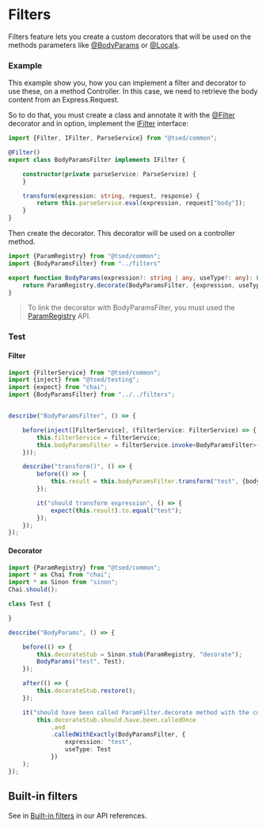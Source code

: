 # Filters

Filters feature lets you create a custom decorators that will be 
used on the methods parameters like [@BodyParams](/api/common/filters/decorators/BodyParams.md)
or [@Locals](/api/common/filters/decorators/Locals.md).

### Example

This example show you, how you can implement a filter and decorator to use these, on a method Controller.
In this case, we need to retrieve the body content from an Express.Request.

So to do that, you must create a class and annotate it with the [@Filter](/api/common/filters/decorators/Filter.md)
decorator and in option, implement the [IFilter](/api/common/filters/interfaces/IFilter.md) interface:

```typescript
import {Filter, IFilter, ParseService} from "@tsed/common";

@Filter()
export class BodyParamsFilter implements IFilter {

    constructor(private parseService: ParseService) {
    }

    transform(expression: string, request, response) {
        return this.parseService.eval(expression, request["body"]);
    }
}
```

Then create the decorator. This decorator will be used on a controller method.

```typescript
import {ParamRegistry} from "@tsed/common";
import {BodyParamsFilter} from "../filters"

export function BodyParams(expression?: string | any, useType?: any): Function {
    return ParamRegistry.decorate(BodyParamsFilter, {expression, useType});
}
```

> To link the decorator with BodyParamsFilter, you must used the [ParamRegistry](/api/common/filters/registries/ParamRegistry.md) API.

### Test

#### Filter

```typescript
import {FilterService} from "@tsed/common";
import {inject} from "@tsed/testing";
import {expect} from "chai";
import {BodyParamsFilter} from "../../filters";


describe("BodyParamsFilter", () => {

    before(inject([FilterService], (filterService: FilterService) => {
        this.filterService = filterService;
        this.bodyParamsFilter = filterService.invoke<BodyParamsFilter>(BodyParamsFilter);
    }));

    describe("transform()", () => {
        before(() => {
            this.result = this.bodyParamsFilter.transform("test", {body: {test: "test"}});
        });

        it("should transform expression", () => {
            expect(this.result).to.equal("test");
        });
    });
});
```

#### Decorator

```typescript
import {ParamRegistry} from "@tsed/common";
import * as Chai from "chai";
import * as Sinon from "sinon";
Chai.should();

class Test {

}

describe("BodyParams", () => {

    before(() => {
        this.decorateStub = Sinon.stub(ParamRegistry, "decorate");
        BodyParams("test", Test);
    });

    after(() => {
        this.decorateStub.restore();
    });

    it("should have been called ParamFilter.decorate method with the correct parameters", () =>
        this.decorateStub.should.have.been.calledOnce
            .and
            .calledWithExactly(BodyParamsFilter, {
                expression: "test",
                useType: Test
            })
    );
});
```

## Built-in filters

See in [Built-in filters](/api/index.md?query=keywords_Filter|type_class) in our API references.
